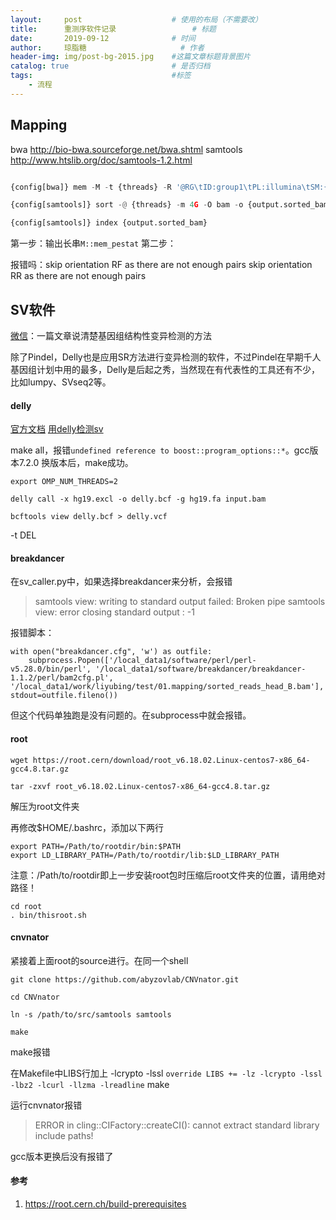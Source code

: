 ```yaml
---
layout:     post   				    # 使用的布局（不需要改）
title:      重测序软件记录 				# 标题 
date:       2019-09-12				# 时间
author:     琼脂糖						# 作者
header-img: img/post-bg-2015.jpg 	#这篇文章标题背景图片
catalog: true 						# 是否归档
tags:								#标签
    - 流程
---
```


## Mapping
bwa
http://bio-bwa.sourceforge.net/bwa.shtml
samtools
http://www.htslib.org/doc/samtools-1.2.html


```python

{config[bwa]} mem -M -t {threads} -R '@RG\tID:group1\tPL:illumina\tSM:{wildcards.sample}\tLB=lib1\tPU=unit1' {input.ref} {input.or1} {input.or2} | {config[samtools]} view -Sb - > {output.bam}

{config[samtools]} sort -@ {threads} -m 4G -O bam -o {output.sorted_bam} {output.bam}

{config[samtools]} index {output.sorted_bam}

```
第一步：输出长串`M::mem_pestat`
第二步：

报错吗：skip orientation RF as there are not enough pairs
skip orientation RR as there are not enough pairs

## SV软件
[微信](一篇文章说清楚基因组结构性变异检测的方法)：一篇文章说清楚基因组结构性变异检测的方法 

除了Pindel，Delly也是应用SR方法进行变异检测的软件，不过Pindel在早期千人基因组计划中用的最多，Delly是后起之秀，当然现在有代表性的工具还有不少，比如lumpy、SVseq2等。

#### delly
 [官方文档](https://github.com/dellytools/delly)
 [用delly检测sv](https://mp.weixin.qq.com/s?src=3&timestamp=1568018262&ver=1&signature=JI8OovVeX1L5oV1PKRDYecbSf8uI6nsb38wWLlOPSaZWJ1De*Cp40hQTX**cPWQ5GSnkzGEIq3kJLwKnP6nKXaEtZYFORFJDMOuoja7ja8RwtTf1lgf1J8*yWsvYzOx0S97xy6ITHYOFFBvoGjq6MYam24Gdshjb1HSUxEfqv9E=)

make all，报错`undefined reference to boost::program_options::*`。gcc版本7.2.0
换版本后，make成功。

```
export OMP_NUM_THREADS=2

delly call -x hg19.excl -o delly.bcf -g hg19.fa input.bam

bcftools view delly.bcf > delly.vcf
```
 -t DEL 

#### breakdancer
在sv_caller.py中，如果选择breakdancer来分析，会报错
> samtools view: writing to standard output failed: Broken pipe
> samtools view: error closing standard output : -1


报错脚本：
```
with open("breakdancer.cfg", 'w') as outfile:
    subprocess.Popen(['/local_data1/software/perl/perl-v5.28.0/bin/perl', '/local_data1/software/breakdancer/breakdancer-1.1.2/perl/bam2cfg.pl', '/local_data1/work/liyubing/test/01.mapping/sorted_reads_head_B.bam'], stdout=outfile.fileno())

```
但这个代码单独跑是没有问题的。在subprocess中就会报错。

#### root
```
wget https://root.cern/download/root_v6.18.02.Linux-centos7-x86_64-gcc4.8.tar.gz

tar -zxvf root_v6.18.02.Linux-centos7-x86_64-gcc4.8.tar.gz
```
解压为root文件夹

再修改\$HOME/.bashrc，添加以下两行
```
export PATH=/Path/to/rootdir/bin:$PATH
export LD_LIBRARY_PATH=/Path/to/rootdir/lib:$LD_LIBRARY_PATH
```
注意：/Path/to/rootdir即上一步安装root包时压缩后root文件夹的位置，请用绝对路径！

```
cd root 
. bin/thisroot.sh
```
#### cnvnator
紧接着上面root的source进行。在同一个shell
```
git clone https://github.com/abyzovlab/CNVnator.git

cd CNVnator

ln -s /path/to/src/samtools samtools

make
```

make报错

在Makefile中LIBS行加上 -lcrypto -lssl
`override LIBS += -lz -lcrypto -lssl -lbz2 -lcurl -llzma -lreadline`
make

运行cnvnator报错
>ERROR in cling::CIFactory::createCI(): cannot extract standard library include paths!

gcc版本更换后没有报错了





#### 参考
1. https://root.cern.ch/build-prerequisites